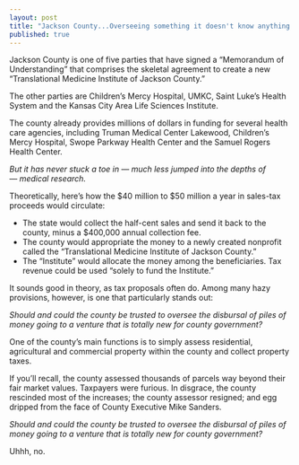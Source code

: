 ```yaml
---
layout: post
title: "Jackson County...Overseeing something it doesn't know anything about? "
published: true
---
```


Jackson County is one of five parties that have signed a “Memorandum of Understanding” that comprises the skeletal agreement to create a new “Translational Medicine Institute of Jackson County.”

The other parties are Children’s Mercy Hospital, UMKC, Saint Luke’s Health System and the Kansas City Area Life Sciences Institute.

The county already provides millions of dollars in funding for several health care agencies, including Truman Medical Center Lakewood, Children’s Mercy Hospital, Swope Parkway Health Center and the Samuel Rogers Health Center.

<em>But it has never stuck a toe in — much less jumped into the depths of — medical research.</em>

Theoretically, here’s how the $40 million to $50 million a year in sales-tax proceeds would circulate:
<ul>
	<li>The state would collect the half-cent sales and send it back to the county, minus a $400,000 annual collection fee.</li>
	<li>The county would appropriate the money to a newly created nonprofit called the “Translational Medicine Institute of Jackson County.”</li>
	<li>The “Institute” would allocate the money among the beneficiaries. Tax revenue could be used “solely to fund the Institute.”</li>
</ul>
It sounds good in theory, as tax proposals often do. Among many hazy provisions, however, is one that particularly stands out:

<em>Should and could the county be trusted to oversee the disbursal of piles of money going to a venture that is totally new for county government?</em>

One of the county’s main functions is to simply assess residential, agricultural and commercial property within the county and collect property taxes.

If you’ll recall, the county assessed thousands of parcels way beyond their fair market values. Taxpayers were furious. In disgrace, the county rescinded most of the increases; the county assessor resigned; and egg dripped from the face of County Executive Mike Sanders.

<em>Should and could the county be trusted to oversee the disbursal of piles of money going to a venture that is totally new for county government?</em>

Uhhh, no.